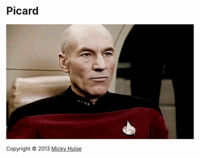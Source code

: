 # Picard

[![Jean-Luc Picard](picard.gif)](http://www.youtube.com/watch?v=-ZxHAZChcYU)

Copyright &copy; 2013 [Micky Hulse](http://mhulse.com)

